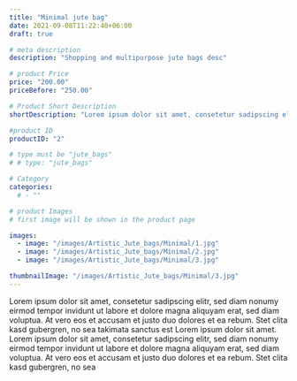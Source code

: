 ```yaml
---
title: "Minimal jute bag"
date: 2021-09-08T11:22:40+06:00
draft: true

# meta description
description: "Shopping and multipurpose jute bags desc"

# product Price
price: "200.00"
priceBefore: "250.00"

# Product Short Description
shortDescription: "Lorem ipsum dolor sit amet, consetetur sadipscing elitr, sed diam nonumy eirmod tempor invidunt ut"

#product ID
productID: "2"

# type must be "jute_bags"
# # type: "jute_bags"

# Category
categories:
  # - ""

# product Images
# first image will be shown in the product page

images:
  - image: "/images/Artistic_Jute_bags/Minimal/1.jpg"
  - image: "/images/Artistic_Jute_bags/Minimal/2.jpg"
  - image: "/images/Artistic_Jute_bags/Minimal/3.jpg"

thumbnailImage: "/images/Artistic_Jute_bags/Minimal/3.jpg"
---
```


Lorem ipsum dolor sit amet, consetetur sadipscing elitr, sed diam nonumy eirmod tempor invidunt ut labore et dolore magna aliquyam erat, sed diam voluptua. At vero eos et accusam et justo duo dolores et ea rebum. Stet clita kasd gubergren, no sea takimata sanctus est Lorem ipsum dolor sit amet. Lorem ipsum dolor sit amet, consetetur sadipscing elitr, sed diam nonumy eirmod tempor invidunt ut labore et dolore magna aliquyam erat, sed diam voluptua. At vero eos et accusam et justo duo dolores et ea rebum. Stet clita kasd gubergren, no sea
